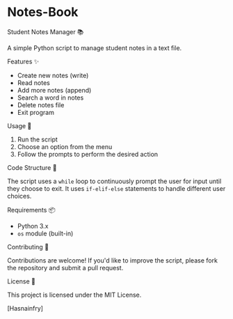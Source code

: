 # Notes-Book
Student Notes Manager 📚

A simple Python script to manage student notes in a text file.

Features ✨

- Create new notes (write)
- Read notes
- Add more notes (append)
- Search a word in notes
- Delete notes file
- Exit program

Usage 🚀

1. Run the script
2. Choose an option from the menu
3. Follow the prompts to perform the desired action

Code Structure 📁

The script uses a `while` loop to continuously prompt the user for input until they choose to exit. It uses `if-elif-else` statements to handle different user choices.

Requirements 📦

- Python 3.x
- `os` module (built-in)

Contributing 🤝

Contributions are welcome! If you'd like to improve the script, please fork the repository and submit a pull request.

License 📄

This project is licensed under the MIT License.



[Hasnainfry]






